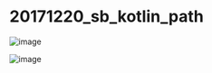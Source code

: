# 20171220_sb_kotlin_path



![image](https://user-images.githubusercontent.com/5728999/34292040-81010e2a-e742-11e7-8b81-fcdb094099cc.png)




![image](https://user-images.githubusercontent.com/5728999/34292060-987e680e-e742-11e7-94d5-1473a4a8c3ed.png)






